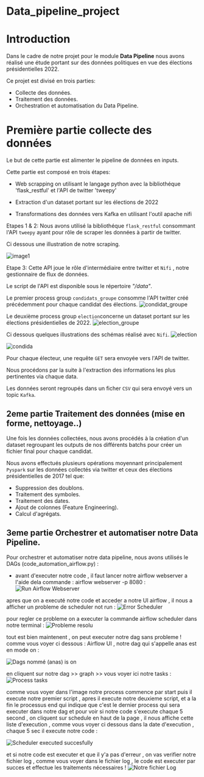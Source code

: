 # Data_pipeline_project

# Introduction

Dans le cadre de notre projet pour le module **Data Pipeline** nous avons réalisé une étude portant sur des données politiques en vue des élections présidentielles 2022.

Ce projet est divisé en trois parties:

- Collecte des données.
- Traitement des données.
- Orchestration et automatisation du Data Pipeline.

# Première partie collecte des données

Le but de cette partie est alimenter le pipeline de données en inputs.

Cette partie est composé en trois étapes:

- Web scrapping on utilisant le langage python avec la bibliothéque 'flask_restful' et l'API de twitter 'tweepy'

- Extraction d'un dataset portant sur les élections de 2022

- Transformations des données vers Kafka en utilisant l'outil apache nifi


Etapes 1 & 2:
Nous avons utilisé la bibliothéque `flask_restful` consommant l'API `tweepy` ayant pour rôle de scraper les données à partir de twitter.

Ci dessous une illustration de notre scraping.

![image1](https://github.com/islam1997/pipe_line_project-master/blob/master/Capture/scaping.png)

Etape 3:
Cette API joue le rôle d'intermédiaire entre twitter et `Nifi` , notre gestionnaire de flux de données.

Le script de l'API est disponible sous le répertoire *"/data"*.

Le premier process group `condidats_groupe` consomme l'API twitter créé précédemment pour chaque candidat des élections.
![condidat_groupe](https://github.com/islam1997/pipe_line_project-master/blob/master/Capture/nifi_condidat_groupe.png)

Le deuxième process group `election`concerne un dataset portant sur les élections présidentielles de 2022.
![election_groupe](https://github.com/islam1997/pipe_line_project-master/blob/master/Capture/nifi_election_groupe.png)

Ci dessous quelques illustrations des schémas réalisé avec `Nifi`.
![election](https://github.com/islam1997/pipe_line_project-master/blob/master/Capture/nifi_election.png)

![condida](https://github.com/islam1997/pipe_line_project-master/blob/master/Capture/nifi_condidat.png)


Pour chaque électeur, une requête `GET` sera envoyée vers l'API de twitter.

Nous procédons par la suite à l'extraction des informations les plus pertinentes via chaque data.

Les données seront regroupés dans un ficher `CSV` qui sera envoyé vers un topic `Kafka`.


## 2eme partie Traitement des données (mise en forme, nettoyage..)

Une fois les données collectées, nous avons procédés à la création d'un dataset regroupant les outputs de nos différents batchs pour créer un fichier final pour chaque candidat.

Nous avons effectués plusieurs opérations moyennant principalement `Pyspark` sur les données collectés via twitter et ceux des élections présidentielles de 2017 tel que:

- Suppression des doublons.
- Traitement des symboles.
- Traitement des dates.
- Ajout de colonnes (Feature Engineering).
- Calcul d'agrégats.




##  3eme partie Orchestrer et  automatiser notre Data Pipeline.

Pour orchestrer et automatiser notre data pipeline, nous avons utilisés le DAGs (code_automation_airflow.py) :
- avant d'executer notre code , il faut lancer notre airflow webserver a l'aide dela commande : airflow webserver -p 8080 :
![Run Airflow Webserver](https://github.com/anasdaghai98/airflow/blob/main/airflow%20webserver.JPG)

apres que on a executé notre code et acceder a notre UI airflow , il nous a afficher un probleme de scheduler not run : 
![Error Scheduler](https://github.com/anasdaghai98/airflow/blob/main/before%20run%20scheduler.JPG)

pour regler ce probleme on a executer la commande airflow scheduler dans notre terminal : 
![Probleme resolu](https://github.com/anasdaghai98/airflow/blob/main/after%20run%20scheduler.JPG)

tout est bien maintenent , on peut executer notre dag sans probleme !
comme vous voyer ci dessous : Airflow UI , notre dag qui s'appelle anas est en mode on :

![Dags nommé (anas) is on ](https://github.com/anasdaghai98/airflow/blob/main/dags%20on.JPG)

en cliquent sur notre dag >> graph >> vous voyer ici notre tasks : 
![Process tasks ](https://github.com/anasdaghai98/airflow/blob/main/4tasks.JPG)

comme vous voyer dans l'image notre process commence par start puis il execute notre premier script , apres il execute notre deuxieme script, 
et a la fin le processus end qui indique que c'est le dernier process qui sera executer dans notre dag
et pour voir si notre code s'execute chaque 5 second , on cliquent sur schedule en haut de la page , il nous affiche cette liste d'execution , 
comme vous voyer ci dessous dans la date d'execution , chaque 5 sec il execute notre code :

![Scheduler executed succesfully](https://github.com/anasdaghai98/airflow/blob/main/each%205%20sec%20succesfully.JPG)

et si notre code est executer et que il y'a pas d'erreur , on vas verifier notre fichier log , 
comme vous voyer dans le fichier log , le code est executer par succes  et  effectue les traitements nécessaires !
![Notre fichier Log ](https://github.com/anasdaghai98/airflow/blob/main/log%20file.JPG)

